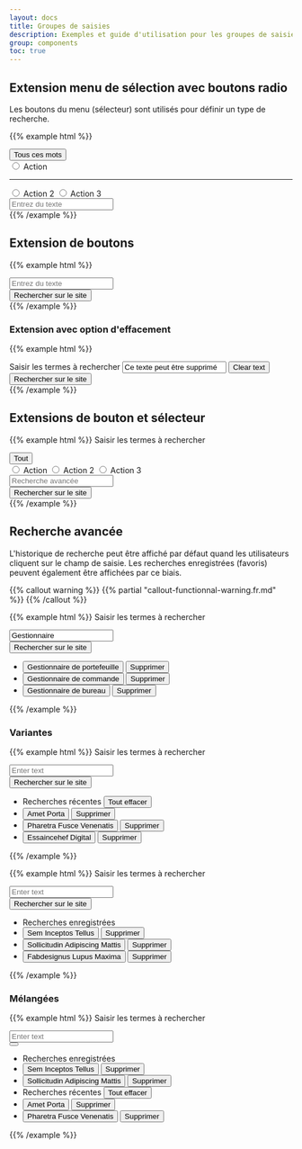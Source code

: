 ```yaml
---
layout: docs
title: Groupes de saisies
description: Exemples et guide d'utilisation pour les groupes de saisies.
group: components
toc: true
---
```


## Extension menu de sélection avec boutons radio

Les boutons du menu (sélecteur) sont utilisés pour définir un type de recherche.

{{% example html %}}
<div class="input-group">
  <div class="input-group-prepend">
    <div class="btn-group dropdown" data-component="select-radios">
      <button type="button" class="btn btn-secondary dropdown-toggle" data-toggle="dropdown" aria-haspopup="true" aria-expanded="false" aria-controls="actionsgroup">
        <span data-role="placeholder">Tous ces mots</span>
        <i class="icons-arrow-down" aria-hidden="true"></i>
      </button>
      <div class="dropdown-menu dropdown-menu-right" id="actionsgroup">
        <input data-role="value" type="radio" name="keywordSearch" value="keywordSearch1" id="action1" class="sr-only"/>
        <label class="dropdown-item" for="action1">Action</label>
        <hr class="dropdown-divider"/>
        <input data-role="value" type="radio" name="keywordSearch" value="keywordSearch2" id="action2" class="sr-only"/>
        <label class="dropdown-item" for="action2">Action 2</label>
        <input data-role="value" type="radio" name="keywordSearch" value="keywordSearch3" id="action3" class="sr-only"/>
        <label class="dropdown-item" for="action3">Action 3</label>
      </div>
    </div>
  </div>
  <div class="form-control-container">
    <input id="entertext" type="text" class="form-control" title="Entrez du texte" placeholder="Entrez du texte">
    <span class="form-control-state"></span>
  </div>
</div>
{{% /example %}}


## Extension de boutons

{{% example html %}}
<div class="input-group">
  <div class="form-control-container">
    <input id="entertext2" type="text" class="form-control" title="Entrez du texte" placeholder="Entrez du texte">
    <span class="form-control-state"></span>
  </div>
  <div class="input-group-append">
    <button type="button" class="btn btn-primary btn-only-icon">
      <i class="icons-search" aria-hidden="true"></i>
      <span class="sr-only">Rechercher sur le site</span>
    </button>
  </div>
</div>
{{% /example %}}

### Extension avec option d'effacement

{{% example html %}}
<div class="input-group">
  <div class="form-control-container" data-component="control" data-clear-option="true">
    <label for="entertext21" class="sr-only">Saisir les termes à rechercher</label>
    <input id="entertext21" class="form-control clear-option" id="readonly2" placeholder="Rechercher..." value="Ce texte peut être supprimé" data-role="input">
    <span class="form-control-state"></span>
    <button type="button" class="btn-clear btn-primary d-none" data-btn="clear">
      <span class="sr-only">Clear text</span>
      <i class="icons-close" aria-hidden="true"></i>
    </button>
  </div>
  <div class="input-group-append">
    <button type="button" class="btn btn-primary btn-only-icon">
      <i class="icons-search" aria-hidden="true"></i>
      <span class="sr-only">Rechercher sur le site</span>
    </button>
  </div>
</div>
{{% /example %}}

## Extensions de bouton et sélecteur

{{% example html %}}
<label for="entertext3">Saisir les termes à rechercher</label>
<div class="input-group">
  <div class="input-group-prepend">
    <div class="btn-group dropdown" data-component="select-radios">
      <button type="button" class="btn btn-secondary dropdown-toggle" data-toggle="dropdown" aria-haspopup="true" aria-expanded="false" aria-controls="actionsgroup2">
        <span data-role="placeholder">Tout</span>
        <i class="icons-arrow-down" aria-hidden="true"></i>
      </button>
      <div id="actionsgroup2" class="dropdown-menu dropdown-menu-right">
        <input data-role="value" type="radio" name="keywordSearch" value="keywordSearch1" id="action11" class="sr-only"/>
        <label class="dropdown-item" for="action11">Action</label>
        <input data-role="value" type="radio" name="keywordSearch" value="keywordSearch2" id="action12" class="sr-only"/>
        <label class="dropdown-item" for="action12">Action 2</label>
        <input data-role="value" type="radio" name="keywordSearch" value="keywordSearch3" id="action13" class="sr-only"/>
        <label class="dropdown-item" for="action13">Action 3</label>
      </div>
    </div>
  </div>
  <div class="form-control-container">
    <input id="entertext3" type="text" class="form-control" placeholder="Recherche avancée">
    <span class="form-control-state"></span>
  </div>
  <div class="input-group-append">
    <button type="button" class="btn btn-primary btn-only-icon">
      <i class="icons-search" aria-hidden="true"></i>
      <span class="sr-only">Rechercher sur le site</span>
    </button>
  </div>
</div>
{{% /example %}}

## Recherche avancée

L'historique de recherche peut être affiché par défaut quand les utilisateurs cliquent sur le champ de saisie. Les recherches enregistrées (favoris) peuvent également être affichées par ce biais.

{{% callout warning %}}
{{% partial "callout-functionnal-warning.fr.md" %}}
{{% /callout %}}

{{% example html %}}
<label class="font-weight-medium mb-2" for="entertext4">Saisir les termes à rechercher</label>
<div class="advanced-search active">
  <div class="advanced-search-control">
    <div class="input-group">
      <div class="form-control-container">
        <input id="entertext4" type="text" class="form-control" placeholder="Enter text" value="Gestionnaire">
        <span class="form-control-state"></span>
      </div>
      <div class="input-group-append input-group-last">
        <button type="button" class="btn btn-primary btn-only-icon active">
          <span class="sr-only">Rechercher sur le site</span>
          <i class="icons-search" aria-hidden="true"></i>
        </button>
      </div>
    </div>
    <div role="list" class="advanced-search-menu" data-role="menu">
      <ul class="list-unstyled mb-0">
        <li role="listitem" class="advanced-search-menu-item">
          <button type="button" class="btn btn-link"><span class="text-primary">Gestionnaire</span>&#160;de portefeuille</button>
          <button type="button" class="btn btn-link"><span class="sr-only">Supprimer</span><i class="icons-close-circle" aria-hidden="true"></i></button>
        </li>
        <li role="listitem" class="advanced-search-menu-item">
          <button type="button" class="btn btn-link"><span class="text-primary">Gestionnaire</span>&#160;de commande</button>
          <button type="button" class="btn btn-link"><span class="sr-only">Supprimer</span><i class="icons-close-circle" aria-hidden="true"></i></button>
        </li>
        <li role="listitem" class="advanced-search-menu-item">
          <button type="button" class="btn btn-link"><span class="text-primary">Gestionnaire</span>&#160;de bureau</button>
          <button type="button" class="btn btn-link"><span class="sr-only">Supprimer</span><i class="icons-close-circle" aria-hidden="true"></i></button>
        </li>
      </ul>
    </div>
  </div>
</div>
{{% /example %}}

### Variantes

{{% example html %}}
<label class="font-weight-medium mb-2" for="entertext41">Saisir les termes à rechercher</label>
<div class="advanced-search active">
  <div class="advanced-search-control">
    <div class="input-group">
      <div class="form-control-container">
        <input id="entertext41" type="text" class="form-control" placeholder="Enter text">
        <span class="form-control-state"></span>
      </div>
      <div class="input-group-append input-group-last">
        <button type="button" class="btn btn-primary btn-only-icon active">
          <span class="sr-only">Rechercher sur le site</span>
          <i class="icons-search" aria-hidden="true"></i>
        </button>
      </div>
    </div>
    <div role="list" class="advanced-search-menu" data-role="menu">
      <ul class="list-unstyled mb-0">
        <li role="listitem" class="advanced-search-menu-item advanced-search-menu-title">
          <span>Recherches récentes</span>
          <button type="button" class="btn btn-link">Tout effacer</button>
        </li>
        <li role="listitem" class="advanced-search-menu-item">
          <button type="button" class="btn btn-link">Amet Porta</button>
          <button type="button" class="btn btn-link"><span class="sr-only">Supprimer</span><i class="icons-close-circle" aria-hidden="true"></i></button>
        </li>
        <li role="listitem" class="advanced-search-menu-item">
          <button type="button" class="btn btn-link">Pharetra Fusce Venenatis</button>
          <button type="button" class="btn btn-link"><span class="sr-only">Supprimer</span><i class="icons-close-circle" aria-hidden="true"></i></button>
        </li>
        <li role="listitem" class="advanced-search-menu-item">
          <button type="button" class="btn btn-link">Essaincehef Digital</button>
          <button type="button" class="btn btn-link"><span class="sr-only">Supprimer</span><i class="icons-close-circle" aria-hidden="true"></i></button>
        </li>
      </ul>
    </div>
  </div>
</div>
{{% /example %}}

{{% example html %}}
<label class="font-weight-medium mb-2" for="entertext5">Saisir les termes à rechercher</label>
<div class="advanced-search active">
  <div class="advanced-search-control">
    <div class="input-group">
      <div class="form-control-container">
        <input id="entertext5" type="text" class="form-control" placeholder="Enter text">
        <span class="form-control-state"></span>
      </div>
      <div class="input-group-append input-group-last">
        <button type="button" class="btn btn-primary btn-only-icon active">
          <span class="sr-only">Rechercher sur le site</span>
          <i class="icons-search" aria-hidden="true"></i>
        </button>
      </div>
    </div>
    <div role="list" class="advanced-search-menu" data-role="menu">
      <ul class="list-unstyled mb-0">
        <li role="listitem" class="advanced-search-menu-item advanced-search-menu-title">
          <span>Recherches enregistrées</span>
        </li>
        <li role="listitem" class="advanced-search-menu-item">
          <button type="button" class="btn btn-link">Sem Inceptos Tellus</button>
          <button type="button" class="btn btn-link"><span class="sr-only">Supprimer</span><i class="icons-close-circle" aria-hidden="true"></i></button>
        </li>
        <li role="listitem" class="advanced-search-menu-item">
          <button type="button" class="btn btn-link">Sollicitudin Adipiscing Mattis</button>
          <button type="button" class="btn btn-link"><span class="sr-only">Supprimer</span><i class="icons-close-circle" aria-hidden="true"></i></button>
        </li>
        <li role="listitem" class="advanced-search-menu-item">
          <button type="button" class="btn btn-link">Fabdesignus Lupus Maxima</button>
          <button type="button" class="btn btn-link"><span class="sr-only">Supprimer</span><i class="icons-close-circle" aria-hidden="true"></i></button>
        </li>
      </ul>
    </div>
  </div>
</div>
{{% /example %}}

### Mélangées

{{% example html %}}
<label class="font-weight-medium mb-2" for="entertext6">Saisir les termes à rechercher</label>
<div class="advanced-search active">
  <div class="advanced-search-control">
    <div class="input-group">
      <div class="form-control-container">
        <input id="entertext6" type="text" class="form-control" placeholder="Enter text">
        <span class="form-control-state"></span>
      </div>
      <div class="input-group-append input-group-last">
        <button type="button" class="btn btn-primary btn-only-icon active">
          <i class="icons-search" aria-hidden="true"></i>
        </button>
      </div>
    </div>
    <div role="list" class="advanced-search-menu" data-role="menu">
      <ul class="list-unstyled mb-0">
        <li role="listitem" class="advanced-search-menu-item advanced-search-menu-title">
          <span>Recherches enregistrées</span>
        </li>
        <li role="listitem" class="advanced-search-menu-item">
          <button type="button" class="btn btn-link">Sem Inceptos Tellus</button>
          <button type="button" class="btn btn-link"><span class="sr-only">Supprimer</span><i class="icons-close-circle" aria-hidden="true"></i></button>
        </li>
        <li role="listitem" class="advanced-search-menu-item">
          <button type="button" class="btn btn-link">Sollicitudin Adipiscing Mattis</button>
          <button type="button" class="btn btn-link"><span class="sr-only">Supprimer</span><i class="icons-close-circle" aria-hidden="true"></i></button>
        </li>
        <li role="listitem" class="advanced-search-menu-item advanced-search-menu-title">
          <span>Recherches récentes</span>
          <button type="button" class="btn btn-link">Tout effacer</button>
        </li>
        <li role="listitem" class="advanced-search-menu-item">
          <button type="button" class="btn btn-link">Amet Porta</button>
          <button type="button" class="btn btn-link"><span class="sr-only">Supprimer</span><i class="icons-close-circle" aria-hidden="true"></i></button>
        </li>
        <li role="listitem" class="advanced-search-menu-item">
          <button type="button" class="btn btn-link">Pharetra Fusce Venenatis</button>
          <button type="button" class="btn btn-link"><span class="sr-only">Supprimer</span><i class="icons-close-circle" aria-hidden="true"></i></button>
        </li>
      </ul>
    </div>
  </div>
</div>
{{% /example %}}
